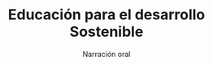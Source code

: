 ---
layout: post
title: "Educación para el desarrollo Sostenible"
subtitle: "Narración oral"
background: "/img/posts/bg-ricote.jpg"
eventdate: 2019-02-16 20:00:00 +0100
placeName: "Salón de Actos del Ayuntamiento"
placeMapsUrl: https://www.google.es/maps/place/Ayuntamiento+de+Ricote/@38.1544565,-1.3705884,17z/data=!4m5!3m4!1s0xd64701c946448d5:0x104cd5a4cf39c4e2!8m2!3d38.1538208!4d-1.364711
category: "local"
tags: "ricote"
speakers:
    - name: Domingo Giménez Beltrán
    - name: Emilio Fernández Ballester
---